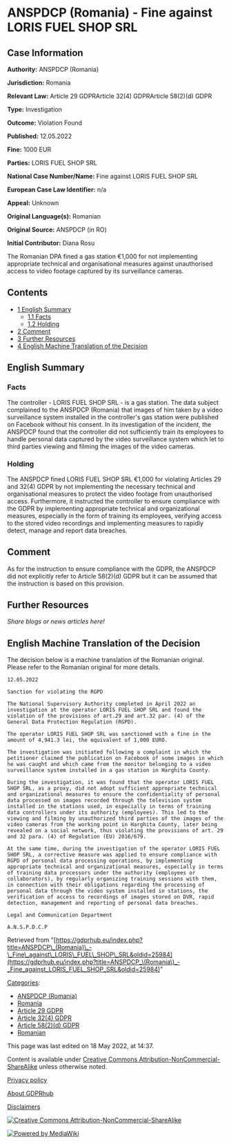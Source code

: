 # ANSPDCP (Romania) - Fine against LORIS FUEL SHOP SRL

## Case Information

**Authority:** ANSPDCP (Romania)

**Jurisdiction:** Romania

**Relevant Law:** Article 29 GDPRArticle 32(4) GDPRArticle 58(2)(d) GDPR

**Type:** Investigation

**Outcome:** Violation Found

**Published:** 12.05.2022

**Fine:** 1000 EUR

**Parties:** LORIS FUEL SHOP SRL

**National Case Number/Name:** Fine against LORIS FUEL SHOP SRL

**European Case Law Identifier:** n/a

**Appeal:** Unknown

**Original Language(s):** Romanian

**Original Source:** ANSPDCP (in RO)

**Initial Contributor:** Diana Rosu

The Romanian DPA fined a gas station €1,000 for not implementing appropriate technical and organisational measures against unauthorised access to video footage captured by its surveillance cameras.

## Contents

*   [1 English Summary](#English_Summary)
    *   [1.1 Facts](#Facts)
    *   [1.2 Holding](#Holding)
*   [2 Comment](#Comment)
*   [3 Further Resources](#Further_Resources)
*   [4 English Machine Translation of the Decision](#English_Machine_Translation_of_the_Decision)

## English Summary

### Facts

The controller - LORIS FUEL SHOP SRL - is a gas station. The data subject complained to the ANSPDCP (Romania) that images of him taken by a video surveillance system installed in the controller's gas station were published on Facebook without his consent. In its investigation of the incident, the ANSPDCP found that the controller did not sufficiently train its employees to handle personal data captured by the video surveillance system which let to third parties viewing and filming the images of the video cameras.

### Holding

The ANSPDCP fined LORIS FUEL SHOP SRL €1,000 for violating Articles 29 and 32(4) GDPR by not implementing the necessary technical and organisational measures to protect the video footage from unauthorised access. Furthermore, it instructed the controller to ensure compliance with the GDPR by implementing appropriate technical and organizational measures, especially in the form of training its employees, verifying access to the stored video recordings and implementing measures to rapidly detect, manage and report data breaches.

## Comment

As for the instruction to ensure compliance with the GDPR, the ANSPDCP did not explicitly refer to Article 58(2)(d) GDPR but it can be assumed that the instruction is based on this provision.

## Further Resources

_Share blogs or news articles here!_

## English Machine Translation of the Decision

The decision below is a machine translation of the Romanian original. Please refer to the Romanian original for more details.

```
12.05.2022

Sanction for violating the RGPD

The National Supervisory Authority completed in April 2022 an investigation at the operator LORIS FUEL SHOP SRL and found the violation of the provisions of art.29 and art.32 par. (4) of the General Data Protection Regulation (RGPD).

The operator LORIS FUEL SHOP SRL was sanctioned with a fine in the amount of 4,941.3 lei, the equivalent of 1,000 EURO.

The investigation was initiated following a complaint in which the petitioner claimed the publication on Facebook of some images in which he was caught and which came from the monitor belonging to a video surveillance system installed in a gas station in Harghita County.

During the investigation, it was found that the operator LORIS FUEL SHOP SRL, as a proxy, did not adopt sufficient appropriate technical and organizational measures to ensure the confidentiality of personal data processed on images recorded through the television system installed in the stations used, in especially in terms of training data controllers under its authority (employees). This led to the viewing and filming by unauthorized third parties of the images of the video cameras from the working point in Harghita County, later being revealed on a social network, thus violating the provisions of art. 29 and 32 para. (4) of Regulation (EU) 2016/679.

At the same time, during the investigation of the operator LORIS FUEL SHOP SRL, a corrective measure was applied to ensure compliance with RGPD of personal data processing operations, by implementing appropriate technical and organizational measures, especially in terms of training data processors under the authority (employees or collaborators), by regularly organizing training sessions with them, in connection with their obligations regarding the processing of personal data through the video system installed in stations, the verification of access to recordings of images stored on DVR, rapid detection, management and reporting of personal data breaches.

Legal and Communication Department

A.N.S.P.D.C.P

```

Retrieved from "[https://gdprhub.eu/index.php?title=ANSPDCP\_(Romania)\_-\_Fine\_against\_LORIS\_FUEL\_SHOP\_SRL&oldid=25984](https://gdprhub.eu/index.php?title=ANSPDCP_\(Romania\)_-_Fine_against_LORIS_FUEL_SHOP_SRL&oldid=25984)"

[Categories](/index.php?title=Special:Categories "Special:Categories"):

*   [ANSPDCP (Romania)](/index.php?title=Category:ANSPDCP_\(Romania\) "Category:ANSPDCP (Romania)")
*   [Romania](/index.php?title=Category:Romania "Category:Romania")
*   [Article 29 GDPR](/index.php?title=Category:Article_29_GDPR "Category:Article 29 GDPR")
*   [Article 32(4) GDPR](/index.php?title=Category:Article_32\(4\)_GDPR "Category:Article 32(4) GDPR")
*   [Article 58(2)(d) GDPR](/index.php?title=Category:Article_58\(2\)\(d\)_GDPR "Category:Article 58(2)(d) GDPR")
*   [Romanian](/index.php?title=Category:Romanian "Category:Romanian")

This page was last edited on 18 May 2022, at 14:37.

Content is available under [Creative Commons Attribution-NonCommercial-ShareAlike](https://creativecommons.org/licenses/by-nc-sa/4.0/) unless otherwise noted.

[Privacy policy](/index.php?title=GDPRhub:Privacy_policy)

[About GDPRhub](/index.php?title=GDPRhub:About)

[Disclaimers](/index.php?title=GDPRhub:General_disclaimer)

[![Creative Commons Attribution-NonCommercial-ShareAlike](/resources/assets/licenses/cc-by-nc-sa.png)](https://creativecommons.org/licenses/by-nc-sa/4.0/)

[![Powered by MediaWiki](/resources/assets/poweredby_mediawiki_88x31.png)](https://www.mediawiki.org/)